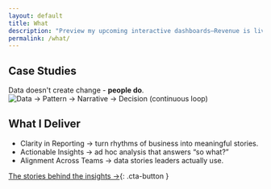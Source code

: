 ```yaml
---
layout: default
title: What
description: "Preview my upcoming interactive dashboards—Revenue is live in preview, with HR and Marketing dashboards coming soon!"
permalink: /what/
---
```


## Case Studies
Data doesn't create change - **people do**.  
<picture>
  <source srcset="{{ '/assets/images/Data Journey.svg' | relative_url }}" media="(prefers-color-scheme: dark)">
  <img src="{{ '/assets/images/Data Journey-white.svg' | relative_url }}" alt="Data → Pattern → Narrative → Decision (continuous loop)">
</picture>

## What I Deliver
 - Clarity in Reporting → turn rhythms of business into meaningful stories.
 - Actionable Insights → ad hoc analysis that answers “so what?”
 - Alignment Across Teams → data stories leaders actually use.

[The stories behind the insights →](/why/){: .cta-button }
